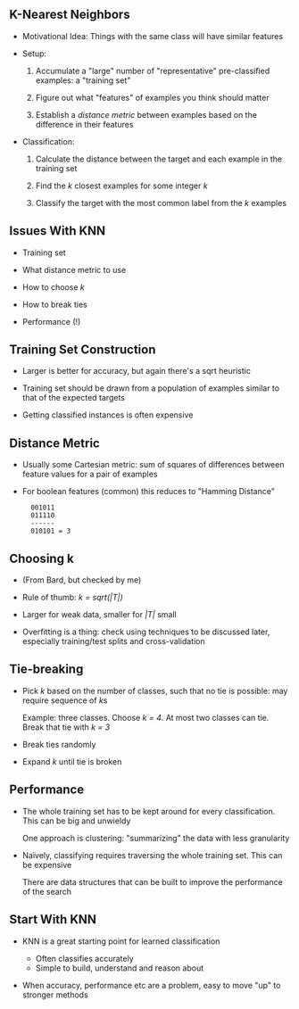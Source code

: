 ## K-Nearest Neighbors

* Motivational Idea: Things with the same class will have
  similar features
  
* Setup:

  1. Accumulate a "large" number of "representative"
     pre-classified examples: a "training set"

  2. Figure out what "features" of examples you think
     should matter

  3. Establish a *distance metric* between examples based on
     the difference in their features

* Classification:

  1. Calculate the distance between the target and each 
     example in the training set
     
  2. Find the *k* closest examples for some integer *k*
  
  3. Classify the target with the most common label from the
     *k* examples

## Issues With KNN

* Training set

* What distance metric to use

* How to choose *k*

* How to break ties

* Performance (!)

## Training Set Construction

* Larger is better for accuracy, but again there's a sqrt
  heuristic
  
* Training set should be drawn from a population of
  examples similar to that of the expected targets
  
* Getting classified instances is often expensive

## Distance Metric

* Usually some Cartesian metric: sum of squares of
  differences between feature values for a pair of examples
  
* For boolean features (common) this reduces to "Hamming
  Distance"
  
        001011
        011110
        ------
        010101 = 3

## Choosing k

* (From Bard, but checked by me)

* Rule of thumb: *k = sqrt(|T|)*

* Larger for weak data, smaller for *|T|* small

* Overfitting is a thing: check using techniques to be
  discussed later, especially training/test splits and
  cross-validation

## Tie-breaking

* Pick *k* based on the number of classes, such that no tie
  is possible: may require sequence of *k*s
  
  Example: three classes. Choose *k = 4*. At most two
  classes can tie. Break that tie with *k = 3*

* Break ties randomly

* Expand *k* until tie is broken

## Performance

* The whole training set has to be kept around for every
  classification. This can be big and unwieldy
  
  One approach is clustering: "summarizing" the data
  with less granularity
  
* Naïvely, classifying requires traversing the whole training
  set. This can be expensive
  
  There are data structures that can be built to improve the
  performance of the search

## Start With KNN

* KNN is a great starting point for learned
  classification
  
  * Often classifies accurately
  * Simple to build, understand and reason about

* When accuracy, performance etc are a problem,
  easy to move "up" to stronger methods

